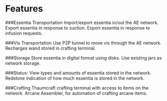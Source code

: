 ﻿Features
==================

###Essentia Transportation
    Import/export essentia in/out the AE network.
    Export essentia in response to suction.
    Export essentia in response to infusion requests.
    
###Vis Transportation
    Use P2P tunnel to move vis through the AE network.
    Recharges wand stored in crafting terminal.
    
###Storage
    Store essentia in digital format using disks.
    Use existing jars as network storage.
    
###Status:
    View types and amounts of essentia stored in the network.
    Redstone indication of how much essentia is stored in the network.
    
###Crafting
    Thaumcraft crafting terminal with access to items on the network.
    Arcane Assembler, for automation of crafting arcane items.